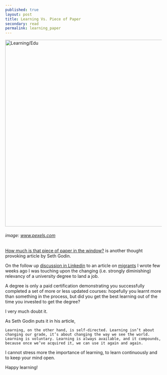 ```yaml
---
published: true
layout: post
title: Learning Vs. Piece of Paper
secondary: read
permalink: learning_paper
---
```


<img src="https://images.pexels.com/photos/54597/leave-board-hand-learn-54597.jpeg?auto=compress&cs=tinysrgb&dpr=2&h=650&w=940" alt="Learning/Edu" width="600"/>

###### image: www.pexels.com

[How much is that piece of paper in the window?](https://seths.blog/2019/10/how-much-is-that-piece-of-paper-in-the-window/) is another thought provoking article by Seth Godin.

On the follow up [discussion in Linkedin](https://www.linkedin.com/posts/alessandroalessandrini_emigranti-activity-6577085590636900353-Esxc) to an article on [migrants](https://aleale14.github.io/emigranti) I wrote few weeks ago I was touching upon the changing (i.e. strongly diminishing) relevancy of a university degree to land a job.

A degree is only a paid certification demonstrating you successfully completed a set of more or less updated courses: hopefully you learnt more than something in the process, but did you get the best learning out of the time you invested to get the degree?

I very much doubt it.

As Seth Godin puts it in his article, 

``Learning, on the other hand, is self-directed. Learning isn’t about changing our grade, it’s about changing the way we see the world. Learning is voluntary. Learning is always available, and it compounds, because once we’ve acquired it, we can use it again and again.``

I cannot stress more the importance of learning, to learn continuously and to keep your mind open.

Happy learning!
